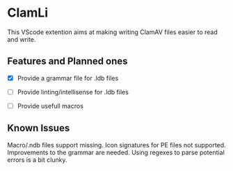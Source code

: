 # ClamLi

This VScode extention aims at making writing ClamAV files easier to read and write.

## Features and Planned ones

- [x] Provide a grammar file for .ldb files
- [ ] Provide linting/intellisense for .ldb files
- [ ] Provide usefull macros 


## Known Issues

Macro/.ndb files support missing.
Icon signatures for PE files not supported.
Improvements to the grammar are needed.
Using regexes to parse potential errors is a bit clunky.